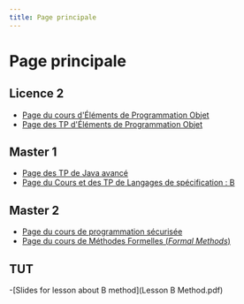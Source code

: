 ```yaml
---
title: Page principale
---
```


Page principale
===============

Licence 2
---------

- [Page du cours d'Éléments de Programmation Objet](l2epo)
- [Page des TP d'Éléments de Programmation Objet](l2epotp)

Master 1
--------

- [Page des TP de Java avancé](m1javaa)
- [Page du Cours et des TP de Langages de spécification : B](m1ls)

Master 2
--------

- [Page du cours de programmation sécurisée](m2jca)
- [Page du cours de Méthodes Formelles (*Formal Methods*)](m2mf)

TUT
---

-[Slides for lesson about B method](Lesson B Method.pdf)
